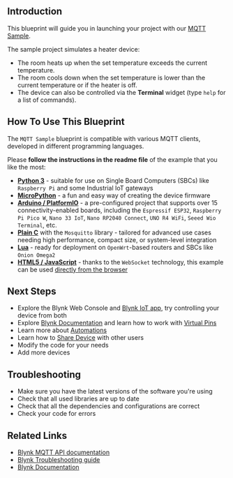 ## Introduction

This blueprint will guide you in launching your project with our [MQTT Sample](https://github.com/Blynk-Technologies/Blynk-MQTT-Samples).

The sample project simulates a heater device:

- The room heats up when the set temperature exceeds the current temperature.
- The room cools down when the set temperature is lower than the current temperature or if the heater is off.
- The device can also be controlled via the **Terminal** widget (type `help` for a list of commands).

## How To Use This Blueprint

The `MQTT Sample` blueprint is compatible with various MQTT clients, developed in different programming languages.

Please **follow the instructions in the readme file** of the example that you like the most:

- [**Python 3**](https://github.com/Blynk-Technologies/Blynk-MQTT-Samples/blob/main/Python3/README.md) - suitable for use on Single Board Computers (SBCs) like `Raspberry Pi` and some Industrial IoT gateways
- [**MicroPython**](https://github.com/Blynk-Technologies/Blynk-MQTT-Samples/blob/main/MicroPython/README.md) - a fun and easy way of creating the device firmware
- [**Arduino / PlatformIO**](https://github.com/Blynk-Technologies/Blynk-MQTT-Samples/blob/main/Arduino_Blynk_MQTT/README.md) - a pre-configured project that supports over 15 connectivity-enabled boards, including the `Espressif ESP32`, `Raspberry Pi Pico W`, `Nano 33 IoT`, `Nano RP2040 Connect`, `UNO R4 WiFi`, `Seeed Wio Terminal`, etc.
- [**Plain C**](https://github.com/Blynk-Technologies/Blynk-MQTT-Samples/blob/main/C_libmosquitto/README.md) with the `Mosquitto` library - tailored for advanced use cases needing high performance, compact size, or system-level integration
- [**Lua**](https://github.com/Blynk-Technologies/Blynk-MQTT-Samples/blob/main/Lua_OpenWrt/README.md) - ready for deployment on `OpenWrt`-based routers and SBCs like `Onion Omega2`
- [**HTML5 / JavaScript**](https://github.com/Blynk-Technologies/Blynk-MQTT-Samples/blob/main/HTML5_WebSocket/README.md) - thanks to the `WebSocket` technology, this example can be used [directly from the browser](https://bit.ly/Blynk-HTML5-MQTT-Sample)

## Next Steps

* Explore the Blynk Web Console and [Blynk IoT app](https://docs.blynk.io/en/downloads/blynk-apps-for-ios-and-android), try controlling your device from both
* Explore [Blynk Documentation](https://docs.blynk.io/en/) and learn how to work with [Virtual Pins](https://docs.blynk.io/en/getting-started/using-virtual-pins-to-control-physical-devices)
* Learn more about [Automations](https://docs.blynk.io/en/concepts/automations)
* Learn how to [Share Device](https://docs.blynk.io/en/concepts/users) with other users
* Modify the code for your needs
* Add more devices

## Troubleshooting

* Make sure you have the latest versions of the software you're using
* Check that all used libraries are up to date
* Check that all the dependencies and configurations are correct
* Check your code for errors

## Related Links

- [Blynk MQTT API documentation](https://docs.blynk.io/en/blynk.cloud-mqtt-api/device-mqtt-api)
- [Blynk Troubleshooting guide](https://docs.blynk.io/en/troubleshooting/general-issues)
- [Blynk Documentation](https://docs.blynk.io/en/)
